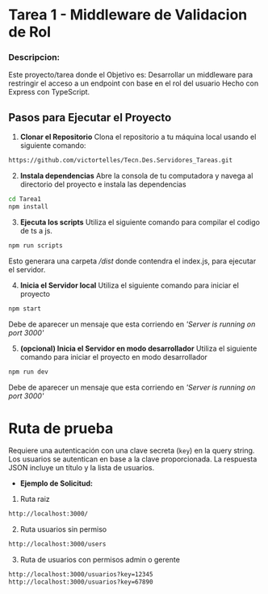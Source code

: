 # Tarea 1 - Middleware de Validacion de Rol

### Descripcion:
Este proyecto/tarea donde el Objetivo es: Desarrollar un middleware para restringir el acceso a un endpoint con base en el rol del usuario
Hecho con Express con TypeScript.

## Pasos para Ejecutar el Proyecto

1. **Clonar el Repositorio**
Clona el repositorio a tu máquina local usando el siguiente comando:
```bash
https://github.com/victortelles/Tecn.Des.Servidores_Tareas.git
```

2. **Instala dependencias**
Abre la consola de tu computadora y navega al directorio del proyecto e instala las dependencias
```bash
cd Tarea1
npm install
```

3. **Ejecuta los scripts**
Utiliza el siguiente comando para compilar el codigo de ts a js.
```bash
npm run scripts
```
Esto generara una carpeta */dist* donde contendra el index.js, para ejecutar el servidor.

4. **Inicia el Servidor local**
Utiliza el siguiente comando para iniciar el proyecto
```bash
npm start
```
Debe de aparecer un mensaje que esta corriendo en *'Server is running on port 3000'*

5. **(opcional) Inicia el Servidor en modo desarrollador**
Utiliza el siguiente comando para iniciar el proyecto en modo desarrollador
```bash
npm run dev
```
Debe de aparecer un mensaje que esta corriendo en *'Server is running on port 3000'*

# Ruta de prueba
Requiere una autenticación con una clave secreta (`key`) en la query string. 
Los usuarios se autentican en base a la clave proporcionada.
La respuesta JSON incluye un título y la lista de usuarios.

- **Ejemplo de Solicitud:**
1. Ruta raiz
```bash
http://localhost:3000/
```

2. Ruta usuarios sin permiso
```bash
http://localhost:3000/users
```

3. Ruta de usuarios con permisos admin o gerente
```bash
http://localhost:3000/usuarios?key=12345
http://localhost:3000/usuarios?key=67890
```



